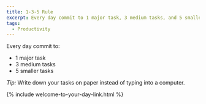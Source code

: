 ```yaml
---
title: 1-3-5 Rule
excerpt: Every day commit to 1 major task, 3 medium tasks, and 5 smaller tasks.
tags:
  - Productivity
---
```


Every day commit to:

* 1 major task
* 3 medium tasks
* 5 smaller tasks

*Tip:* Write down your tasks on paper instead of typing into a computer.

{% include welcome-to-your-day-link.html %}